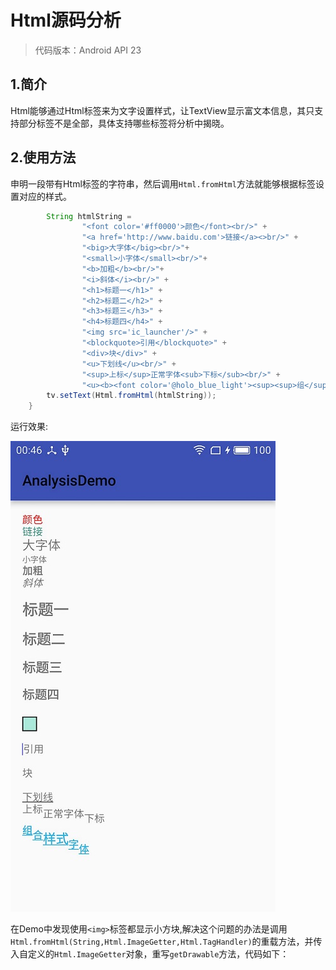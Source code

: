 Html源码分析
==
> 代码版本：Android API 23
## 1.简介

Html能够通过Html标签来为文字设置样式，让TextView显示富文本信息，其只支持部分标签不是全部，具体支持哪些标签将分析中揭晓。

## 2.使用方法
申明一段带有Html标签的字符串，然后调用`Html.fromHtml`方法就能够根据标签设置对应的样式。

```java
		String htmlString =
                "<font color='#ff0000'>颜色</font><br/>" +
                "<a href='http://www.baidu.com'>链接</a><>br/>" +
                "<big>大字体</big><br/>"+
                "<small>小字体</small><br/>"+
                "<b>加粗</b><br/>"+
                "<i>斜体</i><br/>" +
                "<h1>标题一</h1>" +
                "<h2>标题二</h2>" +
                "<h3>标题三</h3>" +
                "<h4>标题四</h4>" +
                "<img src='ic_launcher'/>" +
                "<blockquote>引用</blockquote>" +
                "<div>块</div>" +
                "<u>下划线</u><br/>" +
                "<sup>上标</sup>正常字体<sub>下标</sub><br/>" +
                "<u><b><font color='@holo_blue_light'><sup><sup>组</sup>合</sup><big>样式</big><sub>字<sub>体</sub></sub></font></b></u>";
        tv.setText(Html.fromHtml(htmlString));
    }
```
运行效果:

![Html](https://github.com/DennyCai/AndroidSdkSourceAnalysis/blob/master/img/show.jpg?raw=true)

在Demo中发现使用`<img>`标签都显示小方块,解决这个问题的办法是调用`Html.fromHtml(String,Html.ImageGetter,Html.TagHandler)`的重载方法，并传入自定义的`Html.ImageGetter`对象，重写`getDrawable`方法，代码如下：

```java
	

```